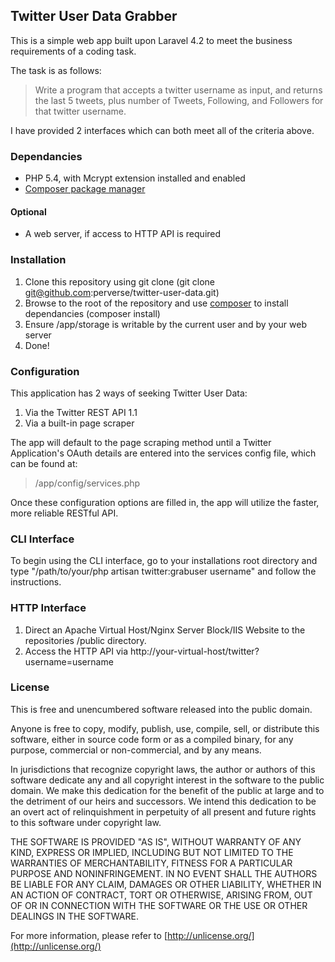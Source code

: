 ## Twitter User Data Grabber

This is a simple web app built upon Laravel 4.2 to meet the business requirements of a coding task.

The task is as follows:

>Write a program that accepts a twitter username as input, and returns the last 5 tweets, plus number of Tweets, Following, and Followers for that twitter username.

I have provided 2 interfaces which can both meet all of the criteria above.

### Dependancies

* PHP 5.4, with Mcrypt extension installed and enabled
* [Composer package manager](http://getcomposer.org)

#### Optional
* A web server, if access to HTTP API is required

### Installation

1. Clone this repository using git clone (git clone git@github.com:perverse/twitter-user-data.git)
2. Browse to the root of the repository and use [composer](http://getcomposer.org) to install dependancies (composer install)
4. Ensure /app/storage is writable by the current user and by your web server
3. Done!

### Configuration

This application has 2 ways of seeking Twitter User Data:

1. Via the Twitter REST API 1.1
2. Via a built-in page scraper

The app will default to the page scraping method until a Twitter Application's OAuth details are entered into the services config file, which can be found at:
> /app/config/services.php

Once these configuration options are filled in, the app will utilize the faster, more reliable RESTful API.

### CLI Interface

To begin using the CLI interface, go to your installations root directory and type "/path/to/your/php artisan twitter:grabuser username" and follow the instructions.

### HTTP Interface

1. Direct an Apache Virtual Host/Nginx Server Block/IIS Website to the repositories /public directory.
2. Access the HTTP API via http://your-virtual-host/twitter?username=username

### License

This is free and unencumbered software released into the public domain.

Anyone is free to copy, modify, publish, use, compile, sell, or
distribute this software, either in source code form or as a compiled
binary, for any purpose, commercial or non-commercial, and by any
means.

In jurisdictions that recognize copyright laws, the author or authors
of this software dedicate any and all copyright interest in the
software to the public domain. We make this dedication for the benefit
of the public at large and to the detriment of our heirs and
successors. We intend this dedication to be an overt act of
relinquishment in perpetuity of all present and future rights to this
software under copyright law.

THE SOFTWARE IS PROVIDED "AS IS", WITHOUT WARRANTY OF ANY KIND,
EXPRESS OR IMPLIED, INCLUDING BUT NOT LIMITED TO THE WARRANTIES OF
MERCHANTABILITY, FITNESS FOR A PARTICULAR PURPOSE AND NONINFRINGEMENT.
IN NO EVENT SHALL THE AUTHORS BE LIABLE FOR ANY CLAIM, DAMAGES OR
OTHER LIABILITY, WHETHER IN AN ACTION OF CONTRACT, TORT OR OTHERWISE,
ARISING FROM, OUT OF OR IN CONNECTION WITH THE SOFTWARE OR THE USE OR
OTHER DEALINGS IN THE SOFTWARE.

For more information, please refer to [http://unlicense.org/](http://unlicense.org/)
